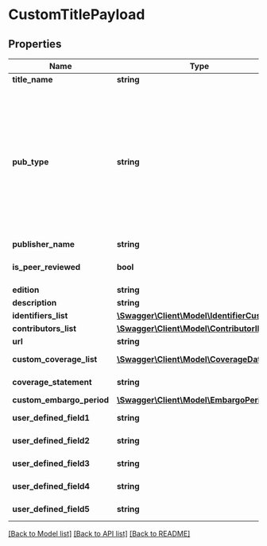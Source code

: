 # CustomTitlePayload

## Properties
Name | Type | Description | Notes
------------ | ------------- | ------------- | -------------
**title_name** | **string** | Title Name | 
**pub_type** | **string** | Type of publication. Valid values are journal, newsletter, report, proceedings, website, newspaper, unspecified, book, bookseries, database, thesisdissertation, streamingaudio, streamingvideo, and audiobook. | 
**publisher_name** | **string** | Publisher Name | 
**is_peer_reviewed** | **bool** | Field to indicate if title is peer reviewed. | [optional] 
**edition** | **string** | Title Edition | [optional] 
**description** | **string** | Description | 
**identifiers_list** | [**\Swagger\Client\Model\IdentifierCustom[]**](IdentifierCustom.md) | Identifiers | [optional] 
**contributors_list** | [**\Swagger\Client\Model\ContributorID[]**](ContributorID.md) | Contributor ID List | [optional] 
**url** | **string** | URL | [optional] 
**custom_coverage_list** | [**\Swagger\Client\Model\CoverageDates[]**](CoverageDates.md) | Custom Coverage List | [optional] 
**coverage_statement** | **string** | Coverage Statement | [optional] 
**custom_embargo_period** | [**\Swagger\Client\Model\EmbargoPeriod**](EmbargoPeriod.md) |  | [optional] 
**user_defined_field1** | **string** | User Defined Field 1 | [optional] 
**user_defined_field2** | **string** | User Defined Field 2 | [optional] 
**user_defined_field3** | **string** | User Defined Field 3 | [optional] 
**user_defined_field4** | **string** | User Defined Field 4 | [optional] 
**user_defined_field5** | **string** | User Defined Field 5 | [optional] 

[[Back to Model list]](../README.md#documentation-for-models) [[Back to API list]](../README.md#documentation-for-api-endpoints) [[Back to README]](../README.md)

